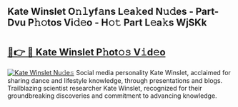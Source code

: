 ## Kate Winslet O𝚗𝚕yf𝚊ns L𝚎a𝚔ed N𝚞𝚍es - Part-Dvu P𝚑𝚘tos Vi𝚍𝚎o - H𝚘𝚝 Part L𝚎a𝚔s WjSKk

# <h2><a href="http://kff7wzg.oniu.top/?m=Kate+Winslet">🔗👉 🔴 Kate Winslet P𝚑ot𝚘𝚜 V𝚒d𝚎o</a></h2>

[![Kate Winslet Nu𝚍e𝚜](https://i.imgur.com/0qMVB7G.gif)](http://kff7wzg.oniu.top/?m=Kate+Winslet)
Social media personality Kate Winslet, acclaimed for sharing dance and lifestyle knowledge, through presentations and blogs. Trailblazing scientist researcher Kate Winslet, recognized for their groundbreaking discoveries and commitment to advancing knowledge.  

